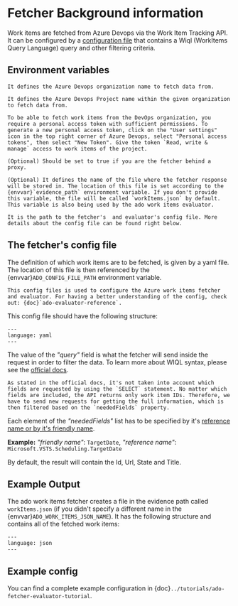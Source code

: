 # Fetcher Background information

Work items are fetched from Azure Devops via the Work Item Tracking API. It can be configured by a [configuration file](#the-fetchers-config-file) that contains a Wiql (WorkItems Query Language) query and other filtering criteria.

## Environment variables

```{envvar} ADO_API_ORG
It defines the Azure Devops organization name to fetch data from.
```

```{envvar} ADO_API_PROJECT
It defines the Azure Devops Project name within the given organization to fetch data from.
```

```{envvar} ADO_API_PERSONAL_ACCESS_TOKEN
To be able to fetch work items from the DevOps organization, you require a personal access token with sufficient permissions. To generate a new personal access token, click on the "User settings" icon in the top right corner of Azure Devops, select "Personal access tokens", then select "New Token". Give the token `Read, write & manage` access to work items of the project.
```

```{envvar} ADO_APPLY_PROXY_SETTINGS
(Optional) Should be set to true if you are the fetcher behind a proxy.
```

```{envvar} ADO_WORK_ITEMS_JSON_NAME
(Optional) It defines the name of the file where the fetcher response will be stored in. The location of this file is set according to the {envvar}`evidence_path` environment variable. If you don't provide this variable, the file will be called `workItems.json` by default. This variable is also being used by the ado work items evaluator.
```

```{envvar} ADO_CONFIG_FILE_PATH
It is the path to the fetcher's  and evaluator's config file. More details about the config file can be found right below.
```

## The fetcher's config file

The definition of which work items are to be fetched, is given by a yaml file.
The location of this file is then referenced by the {envvar}`ADO_CONFIG_FILE_PATH` environment variable.

```{note}
This config files is used to configure the Azure work items fetcher and evaluator. For having a better understanding of the config, check out: {doc}`ado-evaluator-reference`.
```

This config file should have the following structure:

```{literalinclude} resources/fetcher-config.yaml
---
language: yaml
---
```

The value of the _"query"_ field is what the fetcher will send inside the request in order to filter the data.
To learn more about WIQL syntax, please see the [official docs](https://docs.microsoft.com/en-us/azure/devops/boards/queries/wiql-syntax?view=azure-devops).

```{note}
As stated in the official docs, it's not taken into account which fields are requested by using the `SELECT` statement. No matter which fields are included, the API returns only work item IDs. Therefore, we have to send new requests for getting the full information, which is then filtered based on the `neededFields` property.
```

Each element of the _"neededFields"_ list has to be specified by it's [reference name or by it's friendly name](https://docs.microsoft.com/en-us/azure/devops/boards/queries/wiql-syntax?view=azure-devops#limits-on-wiql-length).

**Example:** _"friendly name"_: `TargetDate`, _"reference name"_: `Microsoft.VSTS.Scheduling.TargetDate`

By default, the result will contain the Id, Url, State and Title.

## Example Output

The ado work items fetcher creates a file in the evidence path called `workItems.json` (if you didn't specify a different name in the {envvar}`ADO_WORK_ITEMS_JSON_NAME`). It has the following structure and contains all of the fetched work items:

```{literalinclude} resources/workItems.json
---
language: json
---
```

## Example config

You can find a complete example configuration in {doc}`../tutorials/ado-fetcher-evaluator-tutorial`.
